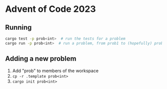 # Advent of Code 2023

## Running

```bash
cargo test -p prob<int>  # run the tests for a problem
cargo run -p prob<int>  # run a problem, from prob1 to (hopefully) prob24
```

## Adding a new problem

1. Add "prob<int>" to members of the workspace
2. `cp -r .template prob<int>`
3. `cargo init prob<int>`
